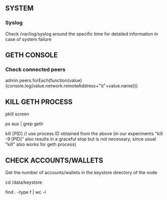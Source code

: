 ## SYSTEM

### Syslog

Check /var/log/syslog around the specific time for detailed information in case of system failure

## GETH CONSOLE

### Check connected peers
admin.peers.forEach(function(value){console.log(value.network.remoteAddress+"\t"+value.name)})

## KILL GETH PROCESS

pkill screen

ps aux | grep geth

kill [PID] // use process ID obtained from the above (in our experiments "kill -9 [PID]" also results in a graceful stop but is not necessary, since usual "kill" also works for geth process)

## CHECK ACCOUNTS/WALLETS

Get the number of accounts/wallets in the keystore directory of the node

cd /data/keystore

find . -type f | wc -l



